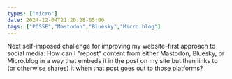 ```yaml
---
types: ["micro"]
date: 2024-12-04T21:20:28-05:00
tags: ["POSSE","Mastodon","Bluesky","Micro.blog"]
---
```

Next self-imposed challenge for improving my website-first approach to social media: How can I "repost" content from either Mastodon, Bluesky, or Micro.blog in a way that embeds it in the post on my site but then links to (or otherwise shares) it when that post goes out to those platforms?
